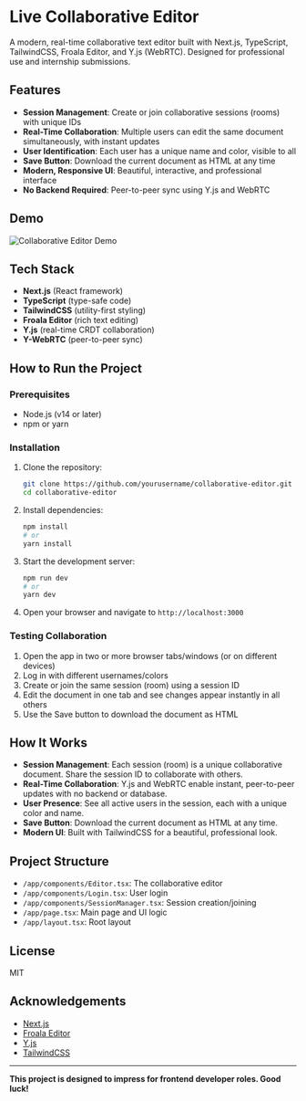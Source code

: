 # Live Collaborative Editor

A modern, real-time collaborative text editor built with Next.js, TypeScript, TailwindCSS, Froala Editor, and Y.js (WebRTC). Designed for professional use and internship submissions.

## Features

- **Session Management**: Create or join collaborative sessions (rooms) with unique IDs
- **Real-Time Collaboration**: Multiple users can edit the same document simultaneously, with instant updates
- **User Identification**: Each user has a unique name and color, visible to all
- **Save Button**: Download the current document as HTML at any time
- **Modern, Responsive UI**: Beautiful, interactive, and professional interface
- **No Backend Required**: Peer-to-peer sync using Y.js and WebRTC

## Demo

![Collaborative Editor Demo](public/demo-screenshot.png)

## Tech Stack

- **Next.js** (React framework)
- **TypeScript** (type-safe code)
- **TailwindCSS** (utility-first styling)
- **Froala Editor** (rich text editing)
- **Y.js** (real-time CRDT collaboration)
- **Y-WebRTC** (peer-to-peer sync)

## How to Run the Project

### Prerequisites
- Node.js (v14 or later)
- npm or yarn

### Installation
1. Clone the repository:
   ```bash
   git clone https://github.com/yourusername/collaborative-editor.git
   cd collaborative-editor
   ```
2. Install dependencies:
   ```bash
   npm install
   # or
   yarn install
   ```
3. Start the development server:
   ```bash
   npm run dev
   # or
   yarn dev
   ```
4. Open your browser and navigate to `http://localhost:3000`

### Testing Collaboration
1. Open the app in two or more browser tabs/windows (or on different devices)
2. Log in with different usernames/colors
3. Create or join the same session (room) using a session ID
4. Edit the document in one tab and see changes appear instantly in all others
5. Use the Save button to download the document as HTML

## How It Works

- **Session Management**: Each session (room) is a unique collaborative document. Share the session ID to collaborate with others.
- **Real-Time Collaboration**: Y.js and WebRTC enable instant, peer-to-peer updates with no backend or database.
- **User Presence**: See all active users in the session, each with a unique color and name.
- **Save Button**: Download the current document as HTML at any time.
- **Modern UI**: Built with TailwindCSS for a beautiful, professional look.

## Project Structure
- `/app/components/Editor.tsx`: The collaborative editor
- `/app/components/Login.tsx`: User login
- `/app/components/SessionManager.tsx`: Session creation/joining
- `/app/page.tsx`: Main page and UI logic
- `/app/layout.tsx`: Root layout

## License
MIT

## Acknowledgements
- [Next.js](https://nextjs.org/)
- [Froala Editor](https://froala.com/wysiwyg-editor/)
- [Y.js](https://yjs.dev/)
- [TailwindCSS](https://tailwindcss.com/)

---

**This project is designed to impress for frontend developer roles. Good luck!**
